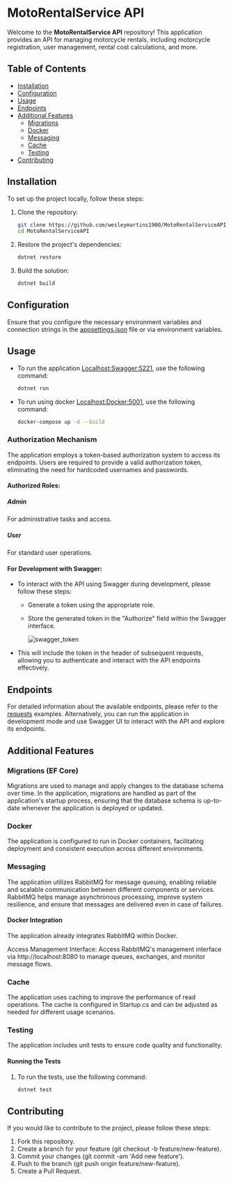 # MotoRentalService API

Welcome to the **MotoRentalService API** repository! This application provides an API for managing motorcycle rentals, including motorcycle registration, user management, rental cost calculations, and more.

## Table of Contents

- [Installation](#installation)
- [Configuration](#configuration)
- [Usage](#usage)
- [Endpoints](#endpoints)
- [Additional Features](#additional-features)
  - [Migrations](#migrations-ef-core)  
  - [Docker](#docker)
  - [Messaging](#messaging)
  - [Cache](#cache)
  - [Testing](#testing)
- [Contributing](#contributing)

## Installation

To set up the project locally, follow these steps:

1. Clone the repository:
   ```bash
   git clone https://github.com/wesleymartins1900/MotoRentalServiceAPI.git
   cd MotoRentalServiceAPI
   
2. Restore the project's dependencies:
   ```bash
   dotnet restore

3. Build the solution:
   ```bash
   dotnet build

## Configuration

Ensure that you configure the necessary environment variables and connection strings in the [appsettings.json](./MotoRentalService.Api/appsettings.json) file or via environment variables.

## Usage

- To run the application [Localhost:Swagger:5221](https://localhost:5221/swagger/index.html), use the following command:
   ```bash
   dotnet run

- To run using docker [Localhost:Docker:5001](https://localhost:5001/swagger/index.html), use the following command:
   ```bash
   docker-compose up -d --build

### Authorization Mechanism

The application employs a token-based authorization system to access its endpoints. Users are required to provide a valid authorization token, eliminating the need for hardcoded usernames and passwords.

#### Authorized Roles:

 ##### Admin
   For administrative tasks and access.

 ##### User 
   For standard user operations.

#### For Development with Swagger:

 - To interact with the API using Swagger during development, please follow these steps:
  
   - Generate a token using the appropriate role.

   - Store the generated token in the "Authorize" field within the Swagger interface.

     ![swagger_token](https://github.com/user-attachments/assets/f446d1cf-0957-48f0-80e0-90d260da1bde)

  - This will include the token in the header of subsequent requests, allowing you to authenticate and interact with the API endpoints effectively.

## Endpoints

For detailed information about the available endpoints, please refer to the [requests](./MotoRentalService.Api/Requests/) examples. Alternatively, you can run the application in development mode and use Swagger UI to interact with the API and explore its endpoints.

## Additional Features

### Migrations (EF Core)

Migrations are used to manage and apply changes to the database schema over time. In the application, migrations are handled as part of the application's startup process, ensuring that the database schema is up-to-date whenever the application is deployed or updated.

### Docker

The application is configured to run in Docker containers, facilitating deployment and consistent execution across different environments.

### Messaging

The application utilizes RabbitMQ for message queuing, enabling reliable and scalable communication between different components or services. RabbitMQ helps manage asynchronous processing, improve system resilience, and ensure that messages are delivered even in case of failures.

#### Docker Integration

The application already integrates RabbitMQ within Docker.

Access Management Interface: Access RabbitMQ's management interface via http://localhost:8080 to manage queues, exchanges, and monitor message flows.

### Cache

The application uses caching to improve the performance of read operations. The cache is configured in Startup.cs and can be adjusted as needed for different usage scenarios.

### Testing

The application includes unit tests to ensure code quality and functionality.

#### Running the Tests

1. To run the tests, use the following command:
   ```bash
   dotnet test 

## Contributing
If you would like to contribute to the project, please follow these steps:

1. Fork this repository.
2. Create a branch for your feature (git checkout -b feature/new-feature).
3. Commit your changes (git commit -am 'Add new feature').
4. Push to the branch (git push origin feature/new-feature).
5. Create a Pull Request.
